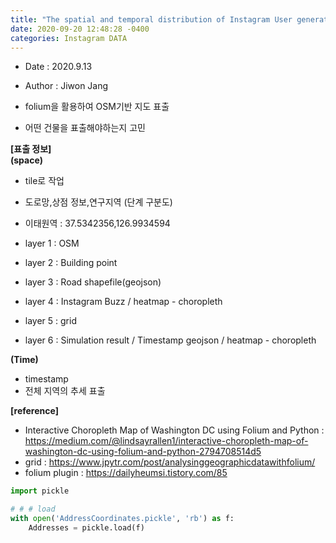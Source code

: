 ```yaml
---
title: "The spatial and temporal distribution of Instagram User generated contents in Iteawon commercial district, Seoul, Korea"
date: 2020-09-20 12:48:28 -0400
categories: Instagram DATA
---
```


- Date : 2020.9.13
- Author : Jiwon Jang

- folium을 활용하여 OSM기반 지도 표출
- 어떤 건물을 표출해야하는지 고민

__[표출 정보]__  
__(space)__  
- tile로 작업
- 도로망,상점 정보,연구지역 (단계 구분도)
- 이태원역 : 37.5342356,126.9934594

- layer 1 : OSM
- layer 2 : Building point
- layer 3 : Road shapefile(geojson)
- layer 4 : Instagram Buzz / heatmap - choropleth
- layer 5 : grid
- layer 6 : Simulation result / Timestamp geojson / heatmap - choropleth


__(Time)__
- timestamp
- 전체 지역의 추세 표출

__[reference]__
- Interactive Choropleth Map of Washington DC using Folium and Python : https://medium.com/@lindsayrallen1/interactive-choropleth-map-of-washington-dc-using-folium-and-python-2794708514d5
- grid : https://www.jpytr.com/post/analysinggeographicdatawithfolium/
- folium plugin : https://dailyheumsi.tistory.com/85


```python
import pickle
```


```python
# # # load
with open('AddressCoordinates.pickle', 'rb') as f:
    Addresses = pickle.load(f)
```


```python

```
